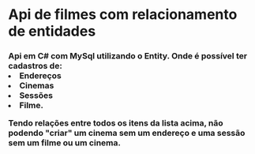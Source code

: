 <h1> Api de filmes com relacionamento de entidades

<h3>Api em C# com MySql utilizando o Entity. Onde é possível ter cadastros de:
<li>
Endereços<li/>
Cinemas<li/>
Sessões<li/>
Filme.


Tendo relações entre todos os itens da lista acima, não podendo "criar" um cinema sem um endereço e uma sessão sem um filme ou um cinema.
